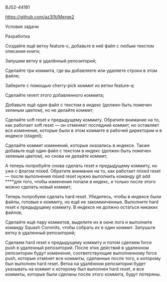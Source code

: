 BJS2-44181

https://github.com/az3l1t/Merge2

Условия задачи

Разработка

Создайте ещё ветку feature-c, добавьте в неё файл с любым текстом описания книги;

Запушим ветку в удалённый репозиторий;

Сделайте три коммита, где вы добавляете или удаляете строки в этом файле;

Заберите с помощью cherry-pick коммит из ветки feature-a;

Сделайте revert этого добавленного коммита;

Добавьте ещё один файл с текстом в индекс (должен быть помечен зеленым цветом), но не делайте коммит;

Сделайте soft reset к предыдущему коммиту. Обратите внимание на то, как работает soft reset — он отменяет последний коммит, но оставляет все изменения, которые были в этом коммите в рабочей директории и в индексе (staged);

Сделайте коммит изменений, которые оказались в индексе. Также добавьте ещё один файл с текстом в индекс (должен быть помечен зеленым цветом), но снова не делайте коммит;

А теперь попробуйте снова сделать reset к предыдущему коммиту, но уже с флагом mixed. Обратите внимание на то, как работает mixed reset — после выполнения mixed reset нужно выполнить команду git add ****для того, чтобы изменения попали в индекс, и только после этого можно сделать новый коммит;

Теперь попробуем сделать hard reset. Убедитесь, чтобы в индексе были файлы, готовые к коммиту, но ещё не закоммиченные. Выполните hard reset к предыдущему коммиту. В индексе не должно остаться никаких файлов;

Сделайте ещё пару коммитов, выделите их в окне лога и выполните команду Squash Commits, чтобы собрать их в один коммит. Запушьте ветку в удаленный репозиторий;

Сделаем hard reset к предыдущему коммиту и потом сделаем force push в удаленный репозиторий. После этих действий в удаленном репозитории будут изменения, соответствующие выполненному force push, которые отменят все коммиты, сделанные после того, к которому был выполнен hard reset. Ветка на удалённом репозитории будет указывать на коммит к которому был выполнен hard reset, и все коммиты, которые были сделаны после этого коммита, будут потеряны.